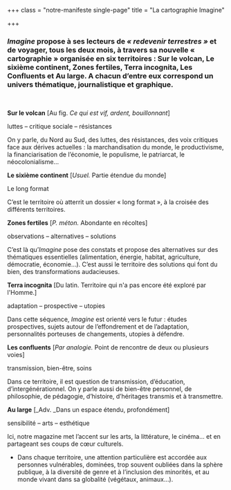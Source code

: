 +++
class = "notre-manifeste single-page"
title = "La cartographie Imagine"

+++
### _Imagine_ propose à ses lecteurs de _« redevenir terrestres »_ et de voyager, tous les deux mois, à travers sa nouvelle « cartographie » organisée en six territoires : Sur le volcan, Le sixième continent, Zones fertiles, Terra incognita, Les Confluents et Au large. A chacun d’entre eux correspond un univers thématique, journalistique et graphique.

<br>

**Sur le volcan** \[Au fig. _Ce qui est vif, ardent, bouillonnant_\]

luttes – critique sociale – résistances

On y parle, du Nord au Sud, des luttes, des résistances, des voix critiques face aux dérives actuelles : la marchandisation du monde, le productivisme, la financiarisation de l’économie, le populisme, le patriarcat, le néocolonialisme...

**Le sixième continent** \[_Usuel._ Partie étendue du monde\]

Le long format

C’est le territoire où atterrit un dossier « long format », à la croisée des différents territoires.

**Zones fertiles** \[_P. méton._ Abondante en récoltes\]

observations – alternatives – solutions

C’est là qu’_Imagine_ pose des constats et propose des alternatives sur des thématiques essentielles (alimentation, énergie, habitat, agriculture, démocratie, économie…). C’est aussi le territoire des solutions qui font du bien, des transformations audacieuses.

**Terra incognita** \[Du latin. Territoire qui n'a pas encore été exploré par l'Homme.\]

adaptation – prospective – utopies

Dans cette séquence, _Imagine_ est orienté vers le futur : études prospectives, sujets autour de l’effondrement et de l’adaptation, personnalités porteuses de changements, utopies à défendre.

**Les confluents** \[_Par analogie._ Point de rencontre de deux ou plusieurs voies\]

transmission, bien-être, soins

Dans ce territoire, il est question de transmission, d’éducation, d’intergénérationnel. On y parle aussi de bien-être personnel, de philosophie, de pédagogie, d’histoire, d’héritages transmis et à transmettre.

**Au large** \[_Adv. _Dans un espace étendu, profondément\]

sensibilité – arts – esthétique

Ici, notre magazine met l’accent sur les arts, la littérature, le cinéma… et en partageant ses coups de cœur culturels.

* Dans chaque territoire, une attention particulière est accordée aux personnes vulnérables, dominées, trop souvent oubliées dans la sphère publique, à la diversité de genre et à l’inclusion des minorités, et au monde vivant dans sa globalité (végétaux, animaux…).